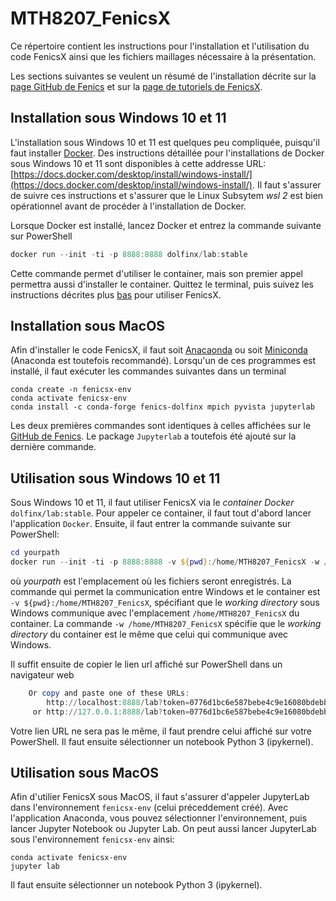 # MTH8207_FenicsX

Ce répertoire contient les instructions pour l'installation et l'utilisation du code FenicsX ainsi que les fichiers maillages nécessaire à la présentation.

Les sections suivantes se veulent un résumé de l'installation décrite sur la [page GitHub de Fenics](https://github.com/FEniCS/dolfinx#installation) et sur la [page de tutoriels de FenicsX](https://jorgensd.github.io/dolfinx-tutorial/fem.html#obtaining-the-software). 

## Installation sous Windows 10 et 11

L'installation sous Windows 10 et 11 est quelques peu compliquée, puisqu'il faut installer [Docker](https://www.docker.com/). Des instructions détaillée pour l'installations de Docker sous Windows 10 et 11 sont disponibles à cette addresse URL: [https://docs.docker.com/desktop/install/windows-install/](https://docs.docker.com/desktop/install/windows-install/). Il faut s'assurer de suivre ces instructions et s'assurer que le Linux Subsytem *wsl 2* est bien opérationnel avant de procéder à l'installation de Docker.

Lorsque Docker est installé, lancez Docker et entrez la commande suivante sur PowerShell

```powershell
docker run --init -ti -p 8888:8888 dolfinx/lab:stable	
```

Cette commande permet d'utiliser le container, mais son premier appel permettra aussi d'installer le container. Quittez le terminal, puis suivez les instructions décrites plus [bas](#utilisation-sous-windows-10-et-11) pour utiliser FenicsX.

## Installation sous MacOS

Afin d'installer le code FenicsX, il faut soit [Anacaonda](https://www.anaconda.com/) ou soit [Miniconda](https://docs.conda.io/en/latest/miniconda.html) (Anaconda est toutefois recommandé). Lorsqu'un de ces programmes est installé, il faut exécuter les commandes suivantes dans un terminal

```
conda create -n fenicsx-env
conda activate fenicsx-env
conda install -c conda-forge fenics-dolfinx mpich pyvista jupyterlab  
```

Les deux premières commandes sont identiques à celles affichées sur le [GitHub de Fenics](https://github.com/FEniCS/dolfinx#conda). Le package `Jupyterlab` a toutefois été ajouté sur la dernière commande.

## Utilisation sous Windows 10 et 11


Sous Windows 10 et 11, il faut utiliser FenicsX via le *container Docker* `dolfinx/lab:stable`. Pour appeler ce container, il faut tout d'abord lancer l'application `Docker`. Ensuite, il faut entrer la commande suivante sur PowerShell:

```powershell
cd yourpath
docker run --init -ti -p 8888:8888 -v ${pwd}:/home/MTH8207_FenicsX -w /home/MTH8207_FenicsX dolfinx/lab:stable
```

où *yourpath* est l'emplacement où les fichiers seront enregistrés. La commande qui permet la communication entre Windows et le container est `-v ${pwd}:/home/MTH8207_FenicsX`, spécifiant que le *working directory* sous Windows communique avec l'emplacement `/home/MTH8207_FenicsX` du container. La commande `-w /home/MTH8207_FenicsX` spécifie que le *working directory* du container est le même que celui qui communique avec Windows.

Il suffit ensuite de copier le lien url affiché sur PowerShell dans un navigateur web

```powershell
    Or copy and paste one of these URLs:
        http://localhost:8888/lab?token=0776d1bc6e587bebe4c9e16080bdebba5f995e4df7ec18a5
     or http://127.0.0.1:8888/lab?token=0776d1bc6e587bebe4c9e16080bdebba5f995e4df7ec18a5
```

Votre lien URL ne sera pas le même, il faut prendre celui affiché sur votre PowerShell. Il faut ensuite sélectionner un notebook Python 3 (ipykernel).


## Utilisation sous MacOS

Afin d'utilier FenicsX sous MacOS, il faut s'assurer d'appeler JupyterLab dans l'environnement `fenicsx-env` (celui préceddement créé). Avec l'application Anaconda, vous pouvez sélectionner l'environnement, puis lancer Jupyter Notebook ou Jupyter Lab. On peut aussi lancer JupyterLab sous l'environnement `fenicsx-env` ainsi:

```
conda activate fenicsx-env
jupyter lab
```

Il faut ensuite sélectionner un notebook Python 3 (ipykernel).

